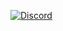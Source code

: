 [![Discord](https://lanyard.cnrad.dev/api/:id)](https://discord.com/users/688737378600222757?idleMessage=Quran%202:32&showDisplayName=true&hideTimestamp=true)
